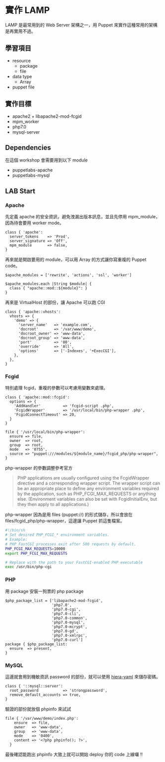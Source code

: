 # 實作 LAMP


LAMP 是最常用到的 Web Server 架構之一，用 Puppet 來實作這種常用的架構是再實用不過。

## 學習項目

- resource
  - package
  - file
- data type
  - Array
- puppet file

## 實作目標

- apache2 + libapache2-mod-fcgid
- mpm_worker
- php7.0
- mysql-server

## Dependencies

在這個 workshop 會需要用到以下 module

- puppetlabs-apache
- puppetlabs-mysql
  
## LAB Start

### Apache

先定義 apache 的安全資訊，避免洩漏出版本訊息，並且先停用 mpm_module，因為待會要用 worker mode。

```puppet
class { 'apache':
  server_tokens    => 'Prod',
  server_signature => 'Off',
  mpm_module       => false,
}
```

再來就是開啟要用的 module，可以用 Array 的方式讓你寫重複的 Puppet code。

```puppet
$apache_modules = ['rewrite', 'actions', 'ssl', 'worker']

$apache_modules.each |String $module| {
  class { "apache::mod::${module}": }
}
```

再來是 VirtualHost 的部份，讓 Apache 可以跑 CGI

```
class { 'apache::vhosts':
  vhosts => {
    'demo' => {
      'server_name'   => 'example.com',
      'docroot'       => '/var/www/demo',
      'docroot_owner' => 'www-data',
      'docroot_group' => 'www-data',
      'port'          => '80',
      'override'      => 'All',
      'options'       => ['-Indexes', '+ExecCGI'],
    },
  },
}
```

### Fcgid

特別處理 fcgid，重複的參數可以考慮用變數來處理。

```puppet
class { 'apache::mod::fcgid':
  options => {
    'AddHandler'          => 'fcgid-script .php',
    'FcgidWrapper'        => '/usr/local/bin/php-wrapper .php',
    'FcgidConnectTimeout' => 20,
  }
}

file { '/usr/local/bin/php-wrapper':
  ensure => file,
  owner  => root,
  group  => root,
  mode   => '0755',
  source => "puppet:///modules/${module_name}/fcgid_php/php-wrapper",
}
```

php-wrapper 的參數調整參考官方

>PHP applications are usually configured using the FcgidWrapper directive and a corresponding wrapper script. The wrapper script can be an appropriate place to define any environment variables required by the application, such as PHP_FCGI_MAX_REQUESTS or anything else. (Environment variables can also be set with FcgidInitialEnv, but they then apply to all applications.)

php-wrapper 因為是用 files (puppet://) 的形式儲存，所以會放在 files/fcgid_php/php-wrapper，這邊讓 Puppet 抓這隻檔案。

```sh
#!/bin/sh
# Set desired PHP_FCGI_* environment variables.
# Example:
# PHP FastCGI processes exit after 500 requests by default.
PHP_FCGI_MAX_REQUESTS=10000
export PHP_FCGI_MAX_REQUESTS

# Replace with the path to your FastCGI-enabled PHP executable
exec /usr/bin/php-cgi
```

### PHP

用 package 安裝一狗票的 php package

```puppet
$php_package_list = ['libapache2-mod-fcgid',
                     'php7.0',
                     'php7.0-cgi',
                     'php7.0-cli',
                     'php7.0-common',
                     'php7.0-mysql',
                     'php7.0-mcrypt',
                     'php7.0-gd',
                     'php7.0-xmlrpc',
                     'php7.0-curl']
package { $php_package_list:
  ensure  => present,
}
```

### MySQL

這邊就會用到機敏資訊 password 的部份，就可以使用 [hiera-yaml](advanced/how-to-encrypt-hiera-data.md) 來儲存密碼。

```puppet
class { '::mysql::server':
  root_password           => 'strongpassword',
  remove_default_accounts => true,
}
```

驗證的部份就放個 phpinfo 來試試

```
file { '/var/www/demo/index.php':
    ensure  => file,
    owner   => 'www-data',
    group   => 'www-data',
    mode    => '0400',
    content => '<?php phpinfo(); ?>',
  }
```

最後確認能跑出 phpinfo 大致上就可以開始 deploy 你的 code 上線囉 !!













